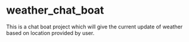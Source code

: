 # weather_chat_boat
This is a chat boat project which will give the current update of weather based on location provided by user.
